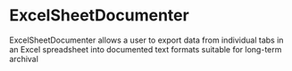 # ExcelSheetDocumenter
ExcelSheetDocumenter allows a user to export data from individual tabs in an Excel spreadsheet into documented text formats suitable for long-term archival 
